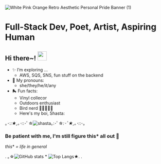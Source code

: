![White Pink Orange Retro Aesthetic Personal Pride Banner (1)](https://user-images.githubusercontent.com/123340286/234073661-a0a2fb66-9743-4516-8a35-4c25dd407c01.gif)

<!--
**gone-explauren/gone-explauren** is a ✨ _special_ ✨ repository because its `README.md` (this file) appears on your GitHub profile.

Here are some ideas to get you started:

- 🔭 I’m currently working on ...
- 🌱 I’m currently learning ...
- 👯 I’m looking to collaborate on ...
- 🤔 I’m looking for help with ...
- 💬 Ask me about ...
- 📫 How to reach me: ...
- 😄 Pronouns: ...
- ⚡ Fun fact: ...
-->
# Full-Stack Dev, Poet, Artist, Aspiring Human

## Hi there~! <img src="https://raw.githubusercontent.com/MartinHeinz/MartinHeinz/master/wave.gif" width="30px">
* ✨ I’m exploring ...
    * AWS, SQS, SNS, fun stuff on the backend
* 🌈 My pronouns: 
    * she/they/he/it/any
* 🛼 Fun facts:
    * Vinyl collecor
    * Outdoors enthusiast
    * Bird nerd 🦜🦜🦜🦜🦜
    * Here's my boi, Shasta: 

｡･:*:★,｡･:*:･ﾟ☆![shasta](https://user-images.githubusercontent.com/123340286/234076761-9fb79c0e-fe7c-4a0d-9cb5-32a6688ec183.jpg)｡:･ﾟ☆*:･ﾟ★,｡･:*:･｡

### Be patient with me, I'm still figure this* all out 🌱
 *this** *= life in general*


. ｡☆![GitHub stats](https://github-readme-stats.vercel.app/api?username=gone-explauren&show_icons=true&theme=gruvbox_light) * ![Top Langs](https://github-readme-stats.vercel.app/api/top-langs/?username=gone-explauren&theme=gruvbox_light)★. .


<!-- 
### References and Resources:

* <https://towardsdatascience.com/build-a-stunning-readme-for-your-github-profile-9b80434fe5d7>
* <https://sarah-hart-landolt.medium.com/6-easy-steps-to-create-a-beautiful-github-profile-readme-edc7840b2c7>
* <https://dev.to/charalambosioannou/create-a-dynamic-github-profile-readme-il5>
-->
